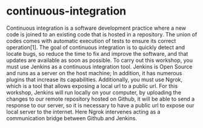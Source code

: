 # continuous-integration
Continuous integration is a software development practice where a new code is joined to an existing code that is hosted in a repository. The union of codes comes with automatic execution of tests to ensure its correct operation[1]. The goal of continuous integration is to quickly detect and locate bugs, so reduce the time to fix and improve the software, and that updates are available as soon as possible. To carry out this workshop, you must use Jenkins as a continuous integration tool. Jenkins is Open Source and runs as a server on the host machine; In addition, it has numerous plugins that increase its capabilities. Additionally, you must use Ngrok, which is a tool that allows exposing a local url to a public url. For this workshop, Jenkins will run locally on your computer, by uploading the changes to our remote repository hosted on Github, it will be able to send a response to our server, so it is necessary to have a public url to expose our local server to the internet. Here Ngrok intervenes acting as a communication bridge between Github and Jenkins.
